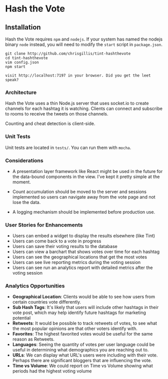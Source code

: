 # Hash the Vote

## Installation

Hash the Vote requires `npm` and `nodejs`. If your system has named the nodejs binary `node` instead, you will need to modify the `start` script in `package.json`.

```
git clone http://github.com/chrisgillis/tint-hashthevote
cd tint-hashthevote
vim config.json
npm start

visit http://localhost:7197 in your browser. Did you get the leet speak?
```

### Architecture

Hash the Vote uses a thin Node.js server that uses socket.io to create channels for each hashtag it is watching. Clients can connect and subscribe to rooms to receive the tweets on those channels.

Counting and cheat detection is client-side.

### Unit Tests

Unit tests are located in `tests/`. You can run them with `mocha`.

### Considerations

* A presentation layer framework like React might be used in the future for the 
  data-bound components in the view. I've kept it pretty simple at the moment.

* Count accumulation should be moved to the server and sessions implemented so users can navigate away from the vote page and not lose the data.

* A logging mechanism should be implemented before production use.


### User Stories for Enhancements

* Users can embed a widget to display the results elsewhere (like Tint)
* Users can come back to a vote in progress
* Users can save their voting results to the database
* Users can view a barchart that shows votes over time for each hashtag
* Users can see the geographical locations that get the most votes
* Users can see live reporting metrics during the voting session
* Users can see run an analytics report with detailed metrics after the voting session

### Analytics Opportunities

 * __Geographical Location__: Clients would be able to see how users from certain countries vote differently.
 * __Sub Hash Tags__: It's likely that users will include other hashtags in their vote post, which may help identify future hashtags for marketing potential
 * __Retweets__: It would be possible to track retweets of votes, to see what the most popular opinions are that other voters identify with.
 * __Favorites__: The highest favorited votes would be useful for the same reason as Retweets.
 * __Languages__: Seeing the quantity of votes per user language could be useful in determining what demographics you are reaching out to.
 * __URLs__: We can display what URL's users were including with their vote. Perhaps there are significant bloggers that are influencing the vote.
 * __Time vs Volume__: We could report on Time vs Volume showing what periods had the highest voting volume
